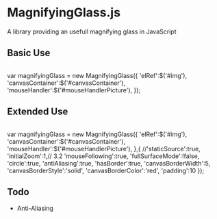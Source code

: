 # MagnifyingGlass.js
A library providing an usefull magnifying glass in JavaScript

## Basic Use
>```javascript
var magnifyingGlass = new MagnifyingGlass({
    'elRef':$('#img'),
    'canvasContainer':$('#canvasContainer'),
    'mouseHandler':$('#mouseHandlerPicture'),
  });

## Extended Use
>```javascript
var magnifyingGlass = new MagnifyingGlass({
    'elRef':$('#img'),
    'canvasContainer':$('#canvasContainer'),
    'mouseHandler':$('#mouseHandlerPicture'),
  },{
    //'staticSource':true,
    'initialZoom':1,// 3.2
    'mouseFollowing':true,
    'fullSurfaceMode':!false,
    'circle':true,
    'antiAliasing':true,
    'hasBorder':true,
    'canvasBorderWidth':5,
    'canvasBorderStyle':'solid',
    'canvasBorderColor':'red',
    'padding':10
  });

## Todo
* Anti-Aliasing
